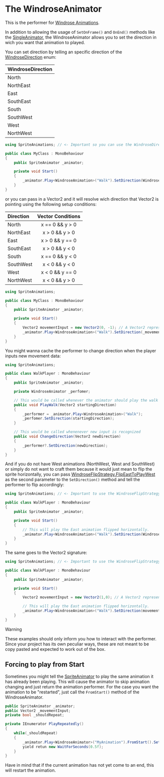 # The WindroseAnimator

This is the performer for [Windrose Animations](../animations/windrose-animation.md).

In addition to allowing the usage of `SetOnFrame()` and `OnEnd()` methods like the [SingleAnimator](single-animator.md), the WindroseAnimator allows you to set the direction in wich you
want that animation to played.

You can set direction by telling an specific direction of the [WindroseDirection](../../api/SpriteAnimations.WindroseDirection.yml) enum:

| WindroseDirection |
| ----------------- |
| North             |
| NorthEast         |
| East              |
| SouthEast         |
| South             |
| SouthWest         |
| West              |
| NorthWest         |

```csharp
using SpriteAnimations; // <- Important so you can use the WindroseDirection enum

public class MyClass : MonoBehaviour
{
    public SpriteAnimator _animator;

    private void Start()
    {
        _animator.Play<WindroseAnimation>("Walk").SetDirection(WindroseDirection.East);
    }
}
```

or you can pass in a Vector2 and it will resolve wich direction that Vector2 is pointing using the following setup conditions:

| Direction | Vector Conditions |
| :-------- | :---------------: |
| North     |  x == 0 && y > 0  |
| NorthEast |  x > 0 && y > 0   |
| East      |  x > 0 && y == 0  |
| SouthEast |  x > 0 && y < 0   |
| South     |  x == 0 && y < 0  |
| SouthWest |  x < 0 && y < 0   |
| West      |  x < 0 && y == 0  |
| NorthWest |  x < 0 && y > 0   |

```csharp
using SpriteAnimations;

public class MyClass : MonoBehaviour
{
    public SpriteAnimator _animator;

    private void Start()
    {
        Vector2 movementInput = new Vector2(0, -1); // A Vector2 representing South. Vector2(0, -0.7f), for example, would also work
        _animator.Play<WindroseAnimation>("Walk").SetDirection(_movementInput);
    }
}
```

You might wanna cache the performer to change direction when the player inputs new movement data:

```csharp
using SpriteAnimations;

public class WalkPlayer : MonoBehaviour
{
    public SpriteAnimator _animator;

    private WindroseAnimator _perfomer;

    // This would be called whenever the animator should play the walk animation.
    public void PlayWalk(Vector2 startingDirection)
    {
        _performer = _animator.Play<WindroseAnimation>("Walk");
        _perfomer.SetDirection(startingDirection);
    }

    // This would be called whenenever new input is recognized
    public void ChangeDirection(Vector2 newDirection)
    {
        _performer?.SetDirection(newDirection);
    }
}
```

And if you do not have West animations (NorthWest, West and SouthWest) or simply do not want to craft them because it would just mean to flip the sprite horizontally, you can pass [WindroseFlipStrategy.FlipEastToPlayWest](../../api/SpriteAnimations.WindroseFlipStrategy.yml) as the second parameter to the `SetDirection()` method and tell the performer to flip accordingly:

```csharp
using SpriteAnimations; // <- Important to use the WindroseFlipStrategy enum.

public class WalkPlayer : MonoBehaviour
{
    public SpriteAnimator _animator;

    private void Start()
    {
        // This will play the East animation flipped horizontally.
        _animator.Play<WindroseAnimation>("Walk").SetDirection(WindroseDirection.West, WindroseFlipStrategy.FlipEastToPlayWest);
    }
}
```

The same goes to the Vector2 signature:

```csharp
using SpriteAnimations; // <- Important to use the WindroseFlipStrategy enum.

public class WalkPlayer : MonoBehaviour
{
    public SpriteAnimator _animator;

    private void Start()
    {
        Vector2 movementInput = new Vector2(1,0); // A Vector2 representing East.

        // This will play the East animation flipped horizontally.
        _animator.Play<WindroseAnimation>("Walk").SetDirection(movementInput, WindroseFlipStrategy.FlipEastToPlayWest);
    }
}
```

> [!Warning]
> These examples should only inform you how to interact with the performer. Since your project has its own peculiar ways, these are not meant to be copy pasted and expected to work out of the box.

## Forcing to play from Start

Sometimes you might tell the [SpriteAnimator](./index.md) to play the same animation it has already been playing. This
will cause the animator to skip animation changing and just return the animation performer. For the case you want the
animation to be "restarted", just call the `FromStart()` method of the WindroseAnimator.

```csharp
public SpriteAnimator _animator;
public Vector2 _movementInput;
private bool _shouldRepeat;

private IEnumerator PlayRepeatedly()
{
    while(_shouldRepeat)
    {
        _animator.Play<WindroseAnimator>("MyAnimation").FromStart().SetDirection(_movementInput);
        yield retun new WaitForSeconds(0.5f);
    }
}
```

Have in mind that if the current animation has not yet come to an end, this will restart the animation.
